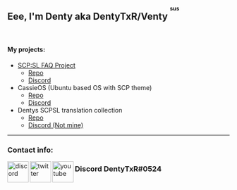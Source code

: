 ## Eee, I'm Denty aka DentyTxR/Venty <sup><sup><sup>sus</sup></sup></sup>

<br />




#### My projects:
- [SCP:SL FAQ Project](https://scpsl-faq.com/)
  - [Repo](https://github.com/DentyTxR/SCPSL-FAQ-Project)
  - [Discord](https://discord.gg/qZ97fZjJeq)
- CassieOS (Ubuntu based OS with SCP theme)
  - [Repo](https://github.com/DentyTxR/CassieOS)
  - [Discord](https://discord.gg/qZ97fZjJeq)
- Dentys SCPSL translation collection
  - [Repo](https://github.com/DentyTxR/Dentys-SCPSL-Translation-Collection)
  - [Discord (Not mine)](https://discord.gg/EgMpwkG5a5)

***


### Contact info:

[<img align="left" alt="discord" width="48px" src="https://img.icons8.com/color/480/000000/discord-logo.svg" />][discord]
[<img align="left" alt="twitter" width="48px" src="https://img.icons8.com/color/480/000000/twitter--v1.svg" />][twitter]
[<img align="left" alt="youtube" width="48px" src="https://img.icons8.com/color/48/000000/youtube-play.svg" />][youtube]
### Discord DentyTxR#0524


[discord]: https://discord.gg/9xEGjQxfTA
[twitter]: https://twitter.com/DentyTxR
[youtube]: https://www.youtube.com/channel/UCdttpmY3X3AOqzMMZ0MG9hQ
